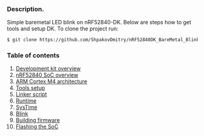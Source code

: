 ### Description.
Simple baremetal LED blink on nRF52840-DK.
Below are steps how to get tools and setup DK.
To clone the project run:
```bash
$ git clone https://github.com/ShpakovDmitry/nRF52840DK_BareMetal_Blink.git
```

### Table of contents

1. [Development kit overview](/docs/dk-overview/README.md)
1. [nRF52840 SoC overview](/docs/nRF52840-overview/README.md)
1. [ARM Cortex M4 architecture](/docs/arm-cortex-m4-architecture/README.md)
1. [Tools setup](/docs/tools-setup/README.md)
1. [Linker script](/docs/linker-script/README.md)
1. [Runtime](/docs/runtime/README.md)
1. [SysTime](/docs/systime/README.md)
1. [Blink](/docs/blink/README.md)
1. [Building firmware](/docs/building_firmware/README.md)
1. [Flashing the SoC](/docs/flashing_the_soc/README.md)
